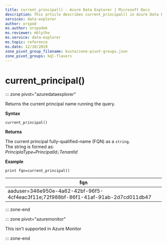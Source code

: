 ```yaml
---
title: current_principal() - Azure Data Explorer | Microsoft Docs
description: This article describes current_principal() in Azure Data Explorer.
services: data-explorer
author: orspod
ms.author: orspodek
ms.reviewer: mblythe
ms.service: data-explorer
ms.topic: reference
ms.date: 12/10/2019
zone_pivot_group_filename: kusto/zone-pivot-groups.json
zone_pivot_groups: kql-flavors
---
```

# current_principal()

::: zone pivot="azuredataexplorer"

Returns the current principal name running the query.

**Syntax**

`current_principal()`

**Returns**

The current principal fully-qualified-name (FQN) as a `string`.  
The string is formed as:  
*PrinciplaType*`=`*PrincipalId*`;`*TenantId*

**Example**

```kusto
print fqn=current_principal()
```

|fqn|
|---|
|aaduser=346e950e-4a62-42bf-96f5-4cf4eac3f11e;72f988bf-86f1-41af-91ab-2d7cd011db47|

::: zone-end

::: zone pivot="azuremonitor"

This isn't supported in Azure Monitor

::: zone-end